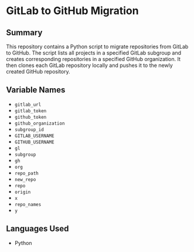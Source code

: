 # GitLab to GitHub Migration

## Summary
This repository contains a Python script to migrate repositories from GitLab to GitHub. The script lists all projects in a specified GitLab subgroup and creates corresponding repositories in a specified GitHub organization. It then clones each GitLab repository locally and pushes it to the newly created GitHub repository.

## Variable Names
- `gitlab_url`
- `gitlab_token`
- `github_token`
- `github_organization`
- `subgroup_id`
- `GITLAB_USERNAME`
- `GITHUB_USERNAME`
- `gl`
- `subgroup`
- `gh`
- `org`
- `repo_path`
- `new_repo`
- `repo`
- `origin`
- `x`
- `repo_names`
- `y`

## Languages Used
- Python
